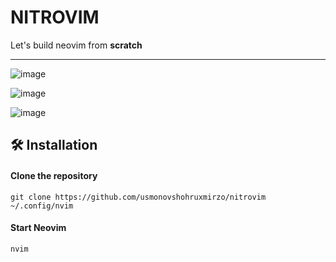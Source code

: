 # NITROVIM

Let's build neovim from **scratch**

---

![image](https://github.com/user-attachments/assets/a6e0dcf7-fbf1-4496-aa72-603f6c7e6b98)

![image](https://github.com/user-attachments/assets/8c42786b-3617-4d20-94bf-9167e2ad1746)

![image](https://github.com/user-attachments/assets/312223ad-0db6-4c60-9d2a-67fc644058a1)

## 🛠️ Installation

#### Clone the repository

```shell
git clone https://github.com/usmonovshohruxmirzo/nitrovim ~/.config/nvim
```

#### Start Neovim

```shell
nvim
```
